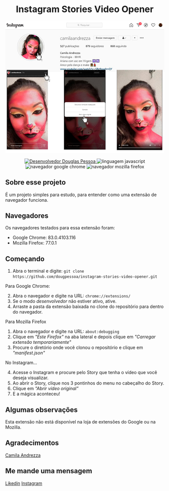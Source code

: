 <h1 align='center'>Instagram Stories Video Opener</h1>


<span align='center'>

![](/images/index.jpg)

</span>

<p align='center'>
  <a href="https://www.linkedin.com/in/douglaspessoa/" target="_blank">
    <img src="https://img.shields.io/badge/desenvolvedor-Douglas%20Pessoa-brightgreen" alt="Desenvolvedor Douglas Pessoa" />
  </a>

  <img src="https://img.shields.io/badge/linguagem-JavaScript-F7DF1E" alt="linguagem javascript" />
  <img src="https://img.shields.io/badge/navegador-Google%20Chrome-67AA4B" alt="navegador google chrome" />
  <img src="https://img.shields.io/badge/navegador-Mozilla%20Firefox-FF483A" alt="navegador mozilla firefox" />


</p>

## Sobre esse projeto
É um projeto simples para estudo, para entender como uma extensão de navegador funciona. 

## Navegadores
Os navegadores testados para essa extensão foram: 

 - Google Chrome: 83.0.4103.116
 - Mozilla Firefox: 77.0.1

## Começando

 1. Abra o terminal e digite: `git clone https://github.com/dougpessoa/instagram-stories-video-opener.git`

Para Google Chrome:

 2. Abra o navegador e digite na URL: `chrome://extensions/`
 3. Se o modo *desenvolvedor* não estiver ativo, ative.
 4. Arraste a pasta da extensão baixada no clone do repositório para dentro do navegador.

Para Mozilla Firefox

 1. Abra o navegador e digite na URL: `about:debugging`
 2. Clique em *"Este Firefox"* na aba lateral e depois clique em *"Carregar extensão temporariamente"*
 3. Procure o diretório onde você clonou o repositório e clique em *"manifest.json"*
 
No Instagram...
 
 4. Acesse o Instagram e procure pelo Story que tenha o vídeo que você deseja visualizar.
 5. Ao abrir o Story, clique nos 3 pontinhos do menu no cabeçalho do Story.
 6. Clique em *"Abrir vídeo original"*
 7. E a mágica aconteceu!

## Algumas observações
Esta extensão não está disponível na loja de extensões do Google ou na Mozilla. 

## Agradecimentos
[Camila Andrezza](https://www.instagram.com/camilaandrezza/)


## Me mande uma mensagem
[Likedin](https://www.linkedin.com/in/douglaspessoa/)
[Instagram](https://www.instagram.com/dougpeople/)
